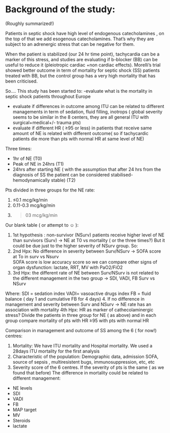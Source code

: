 # Background of the study:

(Roughly summarized!) 

Patients in septic shock have high level of endogenous catecholamines , on the top of that we add esogenous catecholamines. That’s why they are subject to an adrenergic stress that can be negative for them.

When the patient is stabilized (our 24 hr time point), tachycardia can be a marker of this stress, and studies are evaluating if b-blocker (BB) can be useful to reduce it (pleiotropic cardiac +non cardiac effects).
Morelli’s trial showed better outcome in term of mortality for septic shock (SS) patients treated with BB, but the control group has a very high mortality that has been criticised.

So…. This study has been started to:
-evaluate what is the mortality in septic shock patients throughout Europe
- evaluate if differences in outcome among ITU can be related to different managements in term of sedation, fluid filling, inotrops ( global severity seems to be similar in the 8 centers, they are all general ITU with surgical+medical+/- trauma pts)
- evaluate if different HR ( ≥95 or less) in patients that receive same amount of NE is related with different outcome( so if tachycardic patients die more than pts with normal HR at same level of NE)

Three times:
-   1hr of NE (T0)
-   Peak of NE in 24hrs (T1)
-   24hrs after starting NE ( with the assumption that after 24 hrs from the diagnosis of SS the patient can be considered stabilised-hemodynamically stable) (T2)

Pts divided in three groups  for the NE rate:
1.  ≤0.1 mcg/kg/min
2.  0.11-0.3 mcg/kg/min
3.  >03 mcg/kg/min

Our blank table ( or attempt to ☺ ):
1.  1st hypothesis : non-survivor (NSurv) patients receive higher level of NE than survivors (Surv)
→  NE at T0  vs   mortality  ( or the three times?)
But it could be due just to the higher severity of NSurv group. So:
2.  2nd Hpx: No difference in severity  between Surv/NSurv
→ SOFA score at To in surv vs Nsurv     
 SOFA score is low accuracy score so we can compare other signs of organ dysfunction: lactate, RRT, MV with PaO2/FiO2
3.  3rd Hpx:  the different rate of NE between  Surv/NSurv is not related to the  different management in the two group
→ SDI, VADI, FB Surv vs NSurv

Where:
SDI = sedation index
VADI= vasoactive drugs index
FB = fluid balance ( day 1 and cumulative FB for 4 days)
4.  If  no difference in management and severity between Surv and NSurv
→ NE rate has an association with mortality
4th Hpx: HR as marker of cathecolaminergic stress?
              Divide the patients in three group for NE ( as above) and in each group compare mortality of pts with HR ≥95 with pts with normal HR



Comparison in management and outcome of SS among the 6 ( for now!) centres:
1.  Mortality:
We have ITU mortality and Hospital mortality. We used a 28days ITU mortality for the first analysis
2.  Characteristic  of the population:
Demographic data, admission SOFA, source of sepsis , multiresistent bugs, immunosuppression, etc, etc
3.  Severity score of the 6 centres. If the severity of pts is the same ( as we found that before)
The difference in mortality could be related to different management:
-   NE levels
-   SDI
-   VADI
-   FB
-   MAP target
-   MV
-   Steroids
-   lactate




